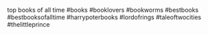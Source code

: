 top books of all time #books #booklovers #bookworms #bestbooks #bestbooksofalltime #harrypoterbooks #lordofrings #taleoftwocities #thelittleprince
